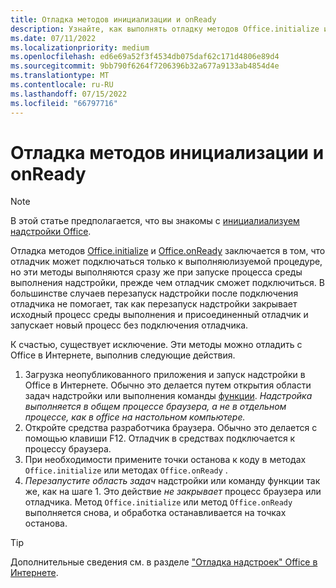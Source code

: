 ```yaml
---
title: Отладка методов инициализации и onReady
description: Узнайте, как выполнять отладку методов Office.initialize и Office.onReady.
ms.date: 07/11/2022
ms.localizationpriority: medium
ms.openlocfilehash: ed6e69a52f3f4534db075daf62c171d4806e89d4
ms.sourcegitcommit: 9bb790f6264f7206396b32a677a9133ab4854d4e
ms.translationtype: MT
ms.contentlocale: ru-RU
ms.lasthandoff: 07/15/2022
ms.locfileid: "66797716"
---
```

# <a name="debug-the-initialize-and-onready-methods"></a>Отладка методов инициализации и onReady

> [!NOTE]
> В этой статье предполагается, что вы знакомы с [инициалиализуем надстройки Office](../develop/initialize-add-in.md).

Отладка методов [Office.initialize](/javascript/api/office#office-office-initialize-function(1)) и [Office.onReady](/javascript/api/office#office-office-onready-function(1)) заключается в том, что отладчик может подключаться только к выполняюлизуемой процедуре, но эти методы выполняются сразу же при запуске процесса среды выполнения надстройки, прежде чем отладчик сможет подключиться. В большинстве случаев перезапуск надстройки после подключения отладчика не помогает, так как перезапуск надстройки закрывает исходный процесс среды выполнения и присоединенный отладчик и запускает новый процесс без подключения отладчика.

К счастью, существует исключение. Эти методы можно отладить с Office в Интернете, выполнив следующие действия.

1. Загрузка неопубликованного приложения и запуск надстройки в Office в Интернете. Обычно это делается путем открытия области задач надстройки или выполнения команды [функции](../design/add-in-commands.md#types-of-add-in-commands). *Надстройка выполняется в общем процессе браузера, а не в отдельном процессе, как в office на настольном компьютере.*
1. Откройте средства разработчика браузера. Обычно это делается с помощью клавиши F12. Отладчик в средствах подключается к процессу браузера.
1. При необходимости примените точки останова к коду в методах `Office.initialize` или методах `Office.onReady` .
1. *Перезапустите область задач* надстройки или команду функции так же, как на шаге 1. Это действие *не закрывает* процесс браузера или отладчика. Метод `Office.initialize` или метод `Office.onReady` выполняется снова, и обработка останавливается на точках останова.

> [!TIP]
> Дополнительные сведения см. в разделе ["Отладка надстроек" Office в Интернете](debug-add-ins-in-office-online.md). 
